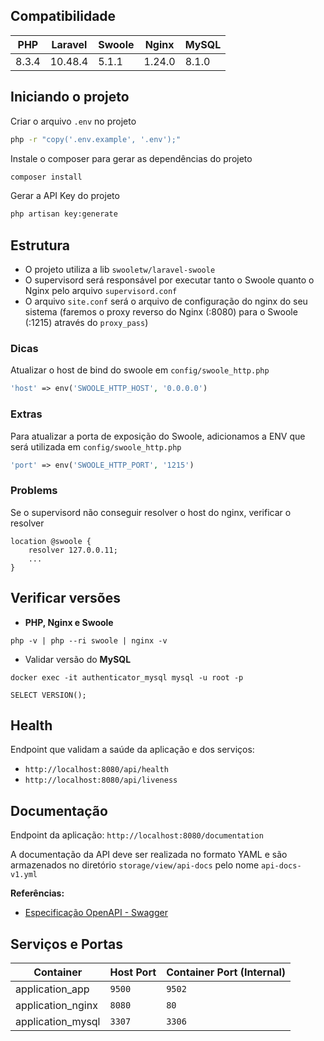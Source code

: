 ## Compatibilidade

| PHP   | Laravel  | Swoole | Nginx  | MySQL  |
|-------|----------|--------|--------|--------|
| 8.3.4 | 10.48.4  | 5.1.1  | 1.24.0 |  8.1.0 |

## Iniciando o projeto
Criar o arquivo `.env` no projeto
```bash
php -r "copy('.env.example', '.env');"
```    
Instale o composer para gerar as dependências do projeto
```bash
composer install
```
Gerar a API Key do projeto
```bash
php artisan key:generate
```

## Estrutura
- O projeto utiliza a lib `swooletw/laravel-swoole`
- O supervisord será responsável por executar tanto o Swoole quanto o Nginx pelo arquivo `supervisord.conf`
- O arquivo `site.conf` será o arquivo de configuração do nginx do seu sistema (faremos o proxy reverso do Nginx (:8080) para o Swoole (:1215) através do `proxy_pass`)

### Dicas
Atualizar o host de bind do swoole em `config/swoole_http.php`
```php
'host' => env('SWOOLE_HTTP_HOST', '0.0.0.0')
```

### Extras
Para atualizar a porta de exposição do Swoole, adicionamos a ENV que será utilizada em `config/swoole_http.php`
```php
'port' => env('SWOOLE_HTTP_PORT', '1215')
```

### Problems
Se o supervisord não conseguir resolver o host do nginx, verificar o resolver
```
location @swoole {
    resolver 127.0.0.11;
    ...
}
```

## Verificar versões
- **PHP, Nginx e Swoole**
```shell
php -v | php --ri swoole | nginx -v
```
- Validar versão do **MySQL**
```
docker exec -it authenticator_mysql mysql -u root -p 
```
```
SELECT VERSION();
```

## Health
Endpoint que validam a saúde da aplicação e dos serviços:

- `http://localhost:8080/api/health`
- `http://localhost:8080/api/liveness`

## Documentação 
Endpoint da aplicação: `http://localhost:8080/documentation`

A documentação da API deve ser realizada no formato YAML e são armazenados no diretório `storage/view/api-docs` pelo nome `api-docs-v1.yml`

**Referências:**
- [Especificação OpenAPI - Swagger](https://swagger.io/specification/)

## Serviços e Portas

| Container                | Host Port | Container Port (Internal) |
| ------------------------ | --------- | ------------------------- |
| application_app          | `9500`    | `9502`                    |
| application_nginx        | `8080`    | `80`                      |
| application_mysql        | `3307`    | `3306`                    |


